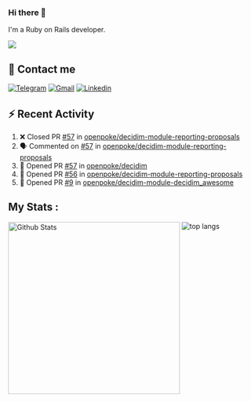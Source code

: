 ### Hi there 👋

I'm a Ruby on Rails developer.

<img src="https://komarev.com/ghpvc/?username=antopalidi&color=blueviolet">

## 📩 Contact me 
[![Telegram](https://img.shields.io/badge/Telegram-2CA5E0?style=for-the-badge&logo=telegram&logoColor=white)](https://t.me/anna_top)
[![Gmail](https://img.shields.io/badge/email-D14836?style=for-the-badge&logo=gmail&logoColor=white)](mailto:topalidisanna@gmail.com)
[![Linkedin](https://img.shields.io/badge/LinkedIn-0077B5?style=for-the-badge&logo=linkedin&logoColor=white)](https://www.linkedin.com/in/topalidi/)
<!-- [![Codewars](https://img.shields.io/badge/Codewars-B1361E?style=for-the-badge&logo=Codewars&logoColor=white)](https://www.codewars.com/users/antopalidi) -->

## :zap: Recent Activity

<!--START_SECTION:activity-->
1. ❌ Closed PR [#57](https://github.com/openpoke/decidim-module-reporting-proposals/pull/57) in [openpoke/decidim-module-reporting-proposals](https://github.com/openpoke/decidim-module-reporting-proposals)
2. 🗣 Commented on [#57](https://github.com/openpoke/decidim-module-reporting-proposals/issues/57) in [openpoke/decidim-module-reporting-proposals](https://github.com/openpoke/decidim-module-reporting-proposals)
3. 💪 Opened PR [#57](https://github.com/openpoke/decidim/pull/57) in [openpoke/decidim](https://github.com/openpoke/decidim)
4. 💪 Opened PR [#56](https://github.com/openpoke/decidim-module-reporting-proposals/pull/56) in [openpoke/decidim-module-reporting-proposals](https://github.com/openpoke/decidim-module-reporting-proposals)
5. 💪 Opened PR [#9](https://github.com/openpoke/decidim-module-decidim_awesome/pull/9) in [openpoke/decidim-module-decidim_awesome](https://github.com/openpoke/decidim-module-decidim_awesome)
<!--END_SECTION:activity-->

## My Stats :
<!--
<img alt="activity" src="https://streak-stats.demolab.com?user=antopalidi" />
-->
<div>
<img align="top" width="350px" alt="Github Stats" src="https://github-readme-stats-1-brown.vercel.app/api?username=antopalidi&count_private=true&show_icons=true&hide_border=true" />
<img align="top" alt="top langs" src="https://github-readme-stats-1-brown.vercel.app/api/top-langs/?username=antopalidi&layout=compact" />
 </div>
<!--
#### [My CV](https://antopalidi.github.io/my_cv/)
-->

<!--
**antopalidi/antopalidi** is a ✨ _special_ ✨ repository because its `README.md` (this file) appears on your GitHub profile.
-->
